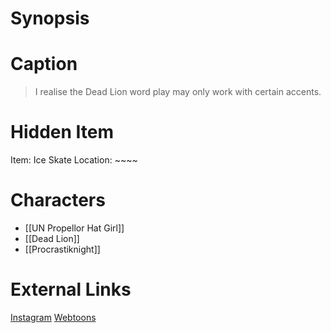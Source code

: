 # Synopsis


# Caption
> I realise the Dead Lion word play may only work with certain accents.

# Hidden Item
Item: Ice Skate
Location: ~~~~

# Characters
* [[UN Propellor Hat Girl]]
* [[Dead Lion]]
* [[Procrastiknight]]

# External Links
[Instagram](https://www.instagram.com/p/CDuKfj3DIZG/)
[Webtoons](https://www.webtoons.com/en/challenge/twistwood-tales/49-you-can-rely-on-me/viewer?title_no=344740&episode_no=54)